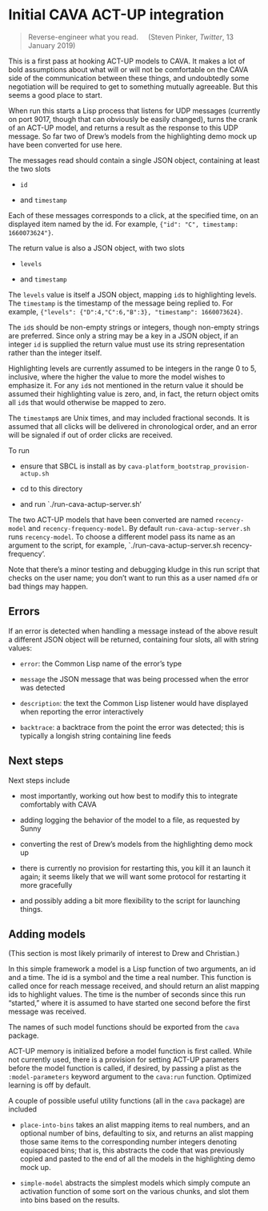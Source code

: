 # Initial CAVA ACT-UP integration

> Reverse-engineer what you read.     (Steven Pinker, *Twitter*, 13 January 2019)

This is a first pass at hooking ACT-UP models to CAVA. It makes a lot of bold assumptions about
what will or will not be comfortable on the CAVA side of the communication between these
things, and undoubtedly some negotiation will be required to get to something mutually
agreeable. But this seems a good place to start.

When run this starts a Lisp process that listens for UDP messages (currently on port 9017, though
that can obviously be easily changed), turns the crank of an ACT-UP model, and returns a result as
the response to this UDP message. So far two of Drew’s models from the highlighting demo mock up have
been converted for use here.

The messages read should contain a single JSON object, containing at least the two slots

* `id`

* and `timestamp`

Each of these messages corresponds to a click, at the specified time, on an displayed item
named by the id. For example, `{"id": "C", timestamp: 1660073624"}`.

The return value is also a JSON object, with two slots

* `levels`

* and `timestamp`

The `levels` value is itself a JSON object, mapping `id`s to highlighting levels.
The `timestamp` is the timestamp of the message being replied to.
For example, `{"levels": {"D":4,"C":6,"B":3}, "timestamp": 1660073624}`.

The `id`s should be non-empty strings or integers, though non-empty strings are preferred. Since
only a string may be a key in a JSON object, if an integer `id` is supplied the return value
must use its string representation rather than the integer itself.

Highlighting levels are currently assumed to be integers in the range 0 to 5, inclusive, where
the higher the value to more the model wishes to emphasize it. For any `id`s not mentioned in the
return value it should be assumed their highlighting value is zero, and, in fact, the return
object omits all `id`s that would otherwise be mapped to zero.

The `timestamp`s are Unix times, and may included fractional seconds. It is assumed
that all clicks will be delivered in chronological order, and an error will be signaled
if out of order clicks are received.

To run

* ensure that SBCL is install as by `cava-platform_bootstrap_provision-actup.sh`

* cd to this directory

* and run `./run-cava-actup-server.sh‘

The two ACT-UP models that have been converted are named `recency-model` and `recency-frequency-model`.
By default `run-cava-actup-server.sh` runs `recency-model`. To choose a different
model pass its name as an argument to the script, for example, `./run-cava-actup-server.sh recency-frequency‘.

Note that there’s a minor testing and debugging kludge in this run script that checks on the user name;
you don’t want to run this as a user named `dfm` or bad things may happen.



## Errors ##

If an error is detected when handling a message instead of the above result a different
JSON object will be returned, containing four slots, all with string values:

* `error`: the Common Lisp name of the error’s type

* `message` the JSON message that was being processed when the error was detected

* `description`: the text the Common Lisp listener would have displayed when reporting the error interactively

* `backtrace`: a backtrace from the point the error was detected; this is typically a longish string containing line feeds



## Next steps ##

Next steps include

* most importantly, working out how best to modify this to integrate comfortably with CAVA

* adding logging the behavior of the model to a file, as requested by Sunny

* converting the rest of Drew’s models from the highlighting demo mock up

* there is currently no provision for restarting this, you kill it an launch it again; it
  seems likely that we will want some protocol for restarting it more gracefully

* and possibly adding a bit more flexibility to the script for launching things.



## Adding models ##

(This section is most likely primarily of interest to Drew and Christian.)

In this simple framework a model is a Lisp function of two arguments, an id and a time.
The id is a symbol and the time a real number. This function is called once for reach
message received, and should return an alist mapping ids to highlight values.
The time is the number of seconds since
this run “started,” where it is assumed to have started one second before the first
message was received.

The names of such model functions should be exported from the `cava` package.

ACT-UP memory is initialized before a model function is first called.
While not currently used, there is a provision for setting ACT-UP parameters before
the model function is called, if desired, by passing a plist as the `:model-parameters`
keyword argument to the `cava:run` function. Optimized learning is off by default.

A couple of possible useful utility functions (all in the `cava` package) are included

* `place-into-bins` takes an alist mapping items to real numbers, and an optional number of bins, defaulting to six,
   and returns an alist mapping those same items to the corresponding number integers denoting equispaced bins;
   that is, this abstracts the code that was previously copied and pasted to the end of all the models in the
   highlighting demo mock up.

* `simple-model` abstracts the simplest models which simply compute an activation function of some sort
  on the various chunks, and slot them into bins based on the results.
